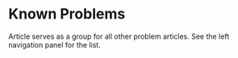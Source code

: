 # Known Problems

Article serves as a group for all other problem articles. 
See the left navigation panel for the list.